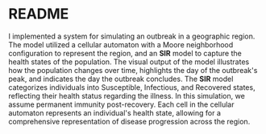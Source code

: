 # README
I implemented a system for simulating an outbreak in a geographic region.  
The model utilized a cellular automaton with a Moore neighborhood configuration to represent the region, and an **SIR** model to capture the health states of the population. The visual output of the model illustrates how the population changes over time, highlights the day of the outbreak's peak, and indicates the day the outbreak concludes. The **SIR** model categorizes individuals into Susceptible, Infectious, and Recovered states, reflecting their health status regarding the illness. In this simulation, we assume permanent immunity post-recovery. Each cell in the cellular automaton represents an individual's health state, allowing for a comprehensive representation of disease progression across the region.
